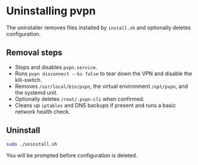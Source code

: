 # Uninstalling pvpn

The uninstaller removes files installed by `install.sh` and optionally deletes configuration.

## Removal steps
- Stops and disables `pvpn.service`.
- Runs `pvpn disconnect --ks false` to tear down the VPN and disable the kill-switch.
- Removes `/usr/local/bin/pvpn`, the virtual environment `/opt/pvpn`, and the systemd unit.
- Optionally deletes `/root/.pvpn-cli` when confirmed.
- Cleans up `iptables` and DNS backups if present and runs a basic network health check.

## Uninstall
```bash
sudo ./uninstall.sh
```
You will be prompted before configuration is deleted.

